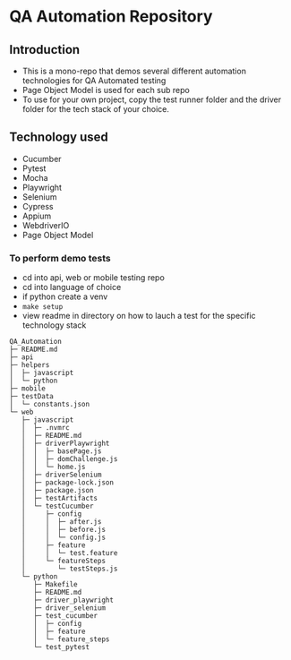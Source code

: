 # QA Automation Repository

## Introduction
- This is a mono-repo that demos several different automation technologies for QA Automated testing
- Page Object Model is used for each sub repo
- To use for your own project, copy the test runner folder and the driver folder for the tech stack of your choice. 

## Technology used
 - Cucumber
 - Pytest
 - Mocha
 - Playwright
 - Selenium
 - Cypress
 - Appium
 - WebdriverIO
 - Page Object Model

### To perform demo tests
- cd into api, web or mobile testing repo
- cd into language of choice
- if python create a venv
- ``` make setup ```
- view readme in directory on how to lauch a test for the specific technology stack

```
QA_Automation
├─ README.md
├─ api
├─ helpers
│  ├─ javascript
│  └─ python
├─ mobile
├─ testData
│  └─ constants.json
└─ web
   ├─ javascript
   │  ├─ .nvmrc
   │  ├─ README.md
   │  ├─ driverPlaywright
   │  │  ├─ basePage.js
   │  │  ├─ domChallenge.js
   │  │  └─ home.js
   │  ├─ driverSelenium
   │  ├─ package-lock.json
   │  ├─ package.json
   │  ├─ testArtifacts
   │  └─ testCucumber
   │     ├─ config
   │     │  ├─ after.js
   │     │  ├─ before.js
   │     │  └─ config.js
   │     ├─ feature
   │     │  └─ test.feature
   │     └─ featureSteps
   │        └─ testSteps.js
   └─ python
      ├─ Makefile
      ├─ README.md
      ├─ driver_playwright
      ├─ driver_selenium
      ├─ test_cucumber
      │  ├─ config
      │  ├─ feature
      │  └─ feature_steps
      └─ test_pytest

```
